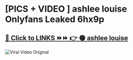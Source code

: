 
 # [PICS + VIDEO ] ashlee louise Onlyfans Leaked 6hx9p

## <h2><a href="https://clipsfans.com/ashlee_louise&ref=git">🔗 Click to LINKS ⏩⏩ 👉 🟢 ashlee louise </a></h2>

<a href="https://clipsfans.com/ashlee_louise&ref=git" rel="nofollow" data-target="animated-image.originalLink"><img src="https://i.ibb.co.com/xMMVF88/686577567.gif" alt="Viral Video Original" style="max-width: 100%; display: inline-block;" data-target="animated-image.originalImage"></a>

